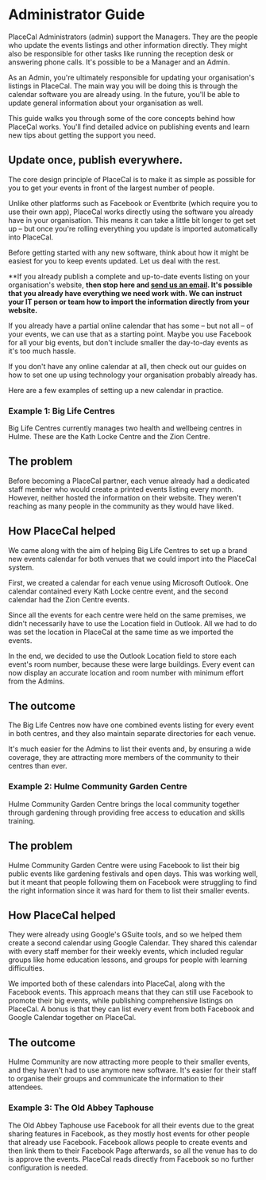 # Administrator Guide

PlaceCal Administrators \(admin\) support the Managers. They are the people who update the events listings and other information directly. They might also be responsible for other tasks like running the reception desk or answering phone calls. It's possible to be a Manager and an Admin.

As an Admin, you're ultimately responsible for updating your organisation's listings in PlaceCal. The main way you will be doing this is through the calendar software you are already using. In the future, you'll be able to update general information about your organisation as well.

This guide walks you through some of the core concepts behind how PlaceCal works. You'll find  detailed advice on publishing events and learn new tips about getting the support you need.

## Update once, publish everywhere.

The core design principle of PlaceCal is to make it as simple as possible for you to get your events in front of the largest number of people.

Unlike other platforms such as Facebook or Eventbrite (which require you to use their own app), PlaceCal works directly using the software you already have in your organisation. This means it can take a little bit longer to get set up – but once you're rolling everything you update is imported automatically into PlaceCal.

Before getting started with any new software, think about how it might be easiest for you to keep events updated. Let us deal with the rest.

**If you already publish a complete and up-to-date events listing on your organisation's website, **then stop here and [send us an email](mailto:support@placecal.org). It's possible that you already have everything we need work with. We can instruct your IT person or team how to import the information directly from your website.**

If you already have a partial online calendar that has some – but not all – of your events, we can use that as a starting point. Maybe you use Facebook for all your big events, but don't include smaller the day-to-day events as it's too much hassle.

If you don't have any online calendar at all, then check out our guides on how to set one up using technology your organisation probably already has.

Here are a few examples of setting up a new calendar in practice.

### Example 1: Big Life Centres

Big Life Centres currently manages two health and wellbeing centres in Hulme. These are the Kath Locke Centre and the Zion Centre.

## The problem

Before becoming a PlaceCal partner, each venue already had a dedicated staff member who would create a printed events listing every month. However, neither hosted the information on their website. They weren't reaching as many people in the community as they would have liked.

## How PlaceCal helped

We came along with the aim of helping Big Life Centres to set up a brand new events calendar for both venues that we could import into the PlaceCal system.

First, we created a calendar for each venue using Microsoft Outlook. One calendar contained every Kath Locke centre event, and the second calendar had the Zion Centre events.

Since all the events for each centre were held on the same premises, we didn't necessarily have to use the Location field in Outlook. All we had to do was set the location in PlaceCal at the same time as we imported the events.

In the end, we decided to use the Outlook Location field to store each event's room number, because these were large buildings. Every event can now display an accurate location and room number with minimum effort from the Admins.

## The outcome

The Big Life Centres now have one combined events listing for every event in both centres, and they also maintain separate directories for each venue.

It's much easier for the Admins to list their events and, by ensuring a wide coverage, they are attracting more members of the community to their centres than ever.

### Example 2: Hulme Community Garden Centre

Hulme Community Garden Centre brings the local community together through gardening through providing free access to education and skills training.

## The problem

Hulme Community Garden Centre were using Facebook to list their big public events like gardening festivals and open days. This was working well, but it meant that people following them on Facebook were struggling to find the right information since it was hard for them to list their smaller events.

## How PlaceCal helped

They were already using Google's GSuite tools, and so we helped them create a second calendar using Google Calendar.  They shared this calendar with every staff member for their weekly events, which included regular groups like home education lessons, and groups for people with learning difficulties.

We imported both of these calendars into PlaceCal, along with the Facebook events. This approach means that they can still use Facebook to promote their big events, while publishing comprehensive listings on PlaceCal. A bonus is that they can list every event from both Facebook and Google Calendar together on PlaceCal.

## The outcome

Hulme Community are now attracting more people to their smaller events, and they haven't had to use anymore new software. It's easier for their staff to organise their groups and communicate the information to their attendees.

### Example 3: The Old Abbey Taphouse

The Old Abbey Taphouse use Facebook for all their events due to the great sharing features in Facebook, as they mostly host events for other people that already use Facebook. Facebook allows people to create events and then link them to their Facebook Page afterwards, so all the venue has to do is approve the events. PlaceCal reads directly from Facebook so no further configuration is needed.
